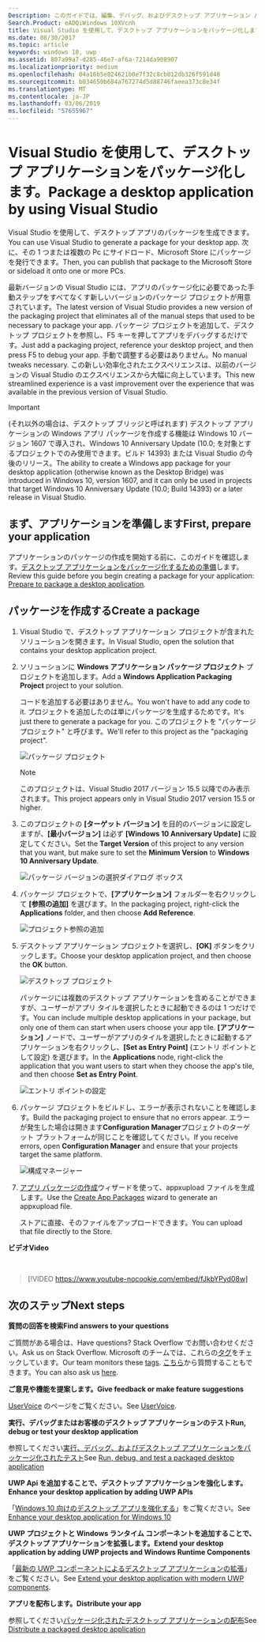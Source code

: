 ```yaml
---
Description: このガイドでは、編集、デバッグ、およびデスクトップ アプリケーション パッケージを Visual Studio ソリューションを構成する方法について説明します。
Search.Product: eADQiWindows 10XVcnh
title: Visual Studio を使用して、デスクトップ アプリケーションをパッケージ化します。
ms.date: 08/30/2017
ms.topic: article
keywords: windows 10, uwp
ms.assetid: 807a99a7-d285-46e7-af6a-7214da908907
ms.localizationpriority: medium
ms.openlocfilehash: 04a16b5e824621b0e7f32c8cb012db326f591d48
ms.sourcegitcommit: b034650b684a767274d5d88746faeea373c8e34f
ms.translationtype: MT
ms.contentlocale: ja-JP
ms.lasthandoff: 03/06/2019
ms.locfileid: "57655967"
---
```

# <a name="package-a-desktop-application-by-using-visual-studio"></a><span data-ttu-id="7219d-104">Visual Studio を使用して、デスクトップ アプリケーションをパッケージ化します。</span><span class="sxs-lookup"><span data-stu-id="7219d-104">Package a desktop application by using Visual Studio</span></span>

<span data-ttu-id="7219d-105">Visual Studio を使用して、デスクトップ アプリのパッケージを生成できます。</span><span class="sxs-lookup"><span data-stu-id="7219d-105">You can use Visual Studio to generate a package for your desktop app.</span></span> <span data-ttu-id="7219d-106">次に、その 1 つまたは複数の Pc にサイドロード、Microsoft Store にパッケージを発行できます。</span><span class="sxs-lookup"><span data-stu-id="7219d-106">Then, you can publish that package to the Microsoft Store or sideload it onto one or more PCs.</span></span>

<span data-ttu-id="7219d-107">最新バージョンの Visual Studio には、アプリのパッケージ化に必要であった手動ステップをすべてなくす新しいバージョンのパッケージ プロジェクトが用意されています。</span><span class="sxs-lookup"><span data-stu-id="7219d-107">The latest version of Visual Studio provides a new version of the packaging project that eliminates all of the manual steps that used to be necessary to package your app.</span></span> <span data-ttu-id="7219d-108">パッケージ プロジェクトを追加して、デスクトップ プロジェクトを参照し、F5 キーを押してアプリをデバッグするだけです。</span><span class="sxs-lookup"><span data-stu-id="7219d-108">Just add a packaging project, reference your desktop project, and then press F5 to debug your app.</span></span> <span data-ttu-id="7219d-109">手動で調整する必要はありません。</span><span class="sxs-lookup"><span data-stu-id="7219d-109">No manual tweaks necessary.</span></span> <span data-ttu-id="7219d-110">この新しい効率化されたエクスペリエンスは、以前のバージョンの Visual Studio のエクスペリエンスから大幅に向上しています。</span><span class="sxs-lookup"><span data-stu-id="7219d-110">This new streamlined experience is a vast improvement over the experience that was available in the previous version of Visual Studio.</span></span>

>[!IMPORTANT]
><span data-ttu-id="7219d-111">(それ以外の場合は、デスクトップ ブリッジと呼ばれます) デスクトップ アプリケーションの Windows アプリ パッケージを作成する機能は Windows 10 バージョン 1607 で導入され、Windows 10 Anniversary Update (10.0; を対象とするプロジェクトでのみ使用できます。ビルド 14393) または Visual Studio の今後のリリース。</span><span class="sxs-lookup"><span data-stu-id="7219d-111">The ability to create a Windows app package for your desktop application (otherwise known as the Desktop Bridge) was introduced in Windows 10, version 1607, and it can only be used in projects that target Windows 10 Anniversary Update (10.0; Build 14393) or a later release in Visual Studio.</span></span>

## <a name="first-prepare-your-application"></a><span data-ttu-id="7219d-112">まず、アプリケーションを準備します</span><span class="sxs-lookup"><span data-stu-id="7219d-112">First, prepare your application</span></span>

<span data-ttu-id="7219d-113">アプリケーションのパッケージの作成を開始する前に、このガイドを確認します。[デスクトップ アプリケーションをパッケージ化するための準備](desktop-to-uwp-prepare.md)します。</span><span class="sxs-lookup"><span data-stu-id="7219d-113">Review this guide before you begin creating a package for your application: [Prepare to package a desktop application](desktop-to-uwp-prepare.md).</span></span>

<a id="new-packaging-project"/>

## <a name="create-a-package"></a><span data-ttu-id="7219d-114">パッケージを作成する</span><span class="sxs-lookup"><span data-stu-id="7219d-114">Create a package</span></span>

1. <span data-ttu-id="7219d-115">Visual Studio で、デスクトップ アプリケーション プロジェクトが含まれたソリューションを開きます。</span><span class="sxs-lookup"><span data-stu-id="7219d-115">In Visual Studio, open the solution that contains your desktop application project.</span></span>

2. <span data-ttu-id="7219d-116">ソリューションに **Windows アプリケーション パッケージ プロジェクト** プロジェクトを追加します。</span><span class="sxs-lookup"><span data-stu-id="7219d-116">Add a **Windows Application Packaging Project** project to your solution.</span></span>

   <span data-ttu-id="7219d-117">コードを追加する必要はありません。</span><span class="sxs-lookup"><span data-stu-id="7219d-117">You won't have to add any code to it.</span></span> <span data-ttu-id="7219d-118">プロジェクトを追加したのは単にパッケージを生成するためです。</span><span class="sxs-lookup"><span data-stu-id="7219d-118">It's just there to generate a package for you.</span></span> <span data-ttu-id="7219d-119">このプロジェクトを "パッケージ プロジェクト" と呼びます。</span><span class="sxs-lookup"><span data-stu-id="7219d-119">We'll refer to this project as the "packaging project".</span></span>

   ![パッケージ プロジェクト](images/desktop-to-uwp/packaging-project.png)

   >[!NOTE]
   ><span data-ttu-id="7219d-121">このプロジェクトは、Visual Studio 2017 バージョン 15.5 以降でのみ表示されます。</span><span class="sxs-lookup"><span data-stu-id="7219d-121">This project appears only in Visual Studio 2017 version 15.5 or higher.</span></span>

3. <span data-ttu-id="7219d-122">このプロジェクトの **[ターゲット バージョン]** を目的のバージョンに設定しますが、**[最小バージョン]** は必ず **[Windows 10 Anniversary Update]** に設定してください。</span><span class="sxs-lookup"><span data-stu-id="7219d-122">Set the **Target Version** of this project to any version that you want, but make sure to set the **Minimum Version** to **Windows 10 Anniversary Update**.</span></span>

   ![パッケージ バージョンの選択ダイアログ ボックス](images/desktop-to-uwp/packaging-version.png)

4. <span data-ttu-id="7219d-124">パッケージ プロジェクトで、**[アプリケーション]** フォルダーを右クリックして **[参照の追加]** を選びます。</span><span class="sxs-lookup"><span data-stu-id="7219d-124">In the packaging project, right-click the **Applications** folder, and then choose **Add Reference**.</span></span>

   ![プロジェクト参照の追加](images/desktop-to-uwp/add-project-reference.png)

5. <span data-ttu-id="7219d-126">デスクトップ アプリケーション プロジェクトを選択し、**[OK]** ボタンをクリックします。</span><span class="sxs-lookup"><span data-stu-id="7219d-126">Choose your desktop application project, and then choose the **OK** button.</span></span>

   ![デスクトップ プロジェクト](images/desktop-to-uwp/reference-project.png)

   <span data-ttu-id="7219d-128">パッケージには複数のデスクトップ アプリケーションを含めることができますが、ユーザーがアプリ タイルを選択したときに起動できるのは 1 つだけです。</span><span class="sxs-lookup"><span data-stu-id="7219d-128">You can include multiple desktop applications in your package, but only one of them can start when users choose your app tile.</span></span> <span data-ttu-id="7219d-129">**[アプリケーション]** ノードで、ユーザーがアプリのタイルを選択したときに起動するアプリケーションを右クリックし、**[Set as Entry Point]** (エントリ ポイントとして設定) を選びます。</span><span class="sxs-lookup"><span data-stu-id="7219d-129">In the **Applications** node, right-click the application that you want users to start when they choose the app's tile, and then choose **Set as Entry Point**.</span></span>

   ![エントリ ポイントの設定](images/desktop-to-uwp/entry-point-set.png)

6. <span data-ttu-id="7219d-131">パッケージ プロジェクトをビルドし、エラーが表示されないことを確認します。</span><span class="sxs-lookup"><span data-stu-id="7219d-131">Build the packaging project to ensure that no errors appear.</span></span>  <span data-ttu-id="7219d-132">エラーが発生した場合は開きます**Configuration Manager**プロジェクトのターゲット プラットフォームが同じことを確認してください。</span><span class="sxs-lookup"><span data-stu-id="7219d-132">If you receive errors, open **Configuration Manager** and ensure that your projects target the same platform.</span></span>

   ![構成マネージャー](images/desktop-to-uwp/config-manager.png)

7. <span data-ttu-id="7219d-134">[アプリ パッケージの作成](../packaging/packaging-uwp-apps.md)ウィザードを使って、appxupload ファイルを生成します。</span><span class="sxs-lookup"><span data-stu-id="7219d-134">Use the [Create App Packages](../packaging/packaging-uwp-apps.md) wizard to generate an appxupload file.</span></span>

   <span data-ttu-id="7219d-135">ストアに直接、そのファイルをアップロードできます。</span><span class="sxs-lookup"><span data-stu-id="7219d-135">You can upload that file directly to the Store.</span></span>

<span data-ttu-id="7219d-136">**ビデオ**</span><span class="sxs-lookup"><span data-stu-id="7219d-136">**Video**</span></span>

&nbsp;
> [!VIDEO https://www.youtube-nocookie.com/embed/fJkbYPyd08w]

## <a name="next-steps"></a><span data-ttu-id="7219d-137">次のステップ</span><span class="sxs-lookup"><span data-stu-id="7219d-137">Next steps</span></span>

<span data-ttu-id="7219d-138">**質問の回答を検索**</span><span class="sxs-lookup"><span data-stu-id="7219d-138">**Find answers to your questions**</span></span>

<span data-ttu-id="7219d-139">ご質問がある場合は、</span><span class="sxs-lookup"><span data-stu-id="7219d-139">Have questions?</span></span> <span data-ttu-id="7219d-140">Stack Overflow でお問い合わせください。</span><span class="sxs-lookup"><span data-stu-id="7219d-140">Ask us on Stack Overflow.</span></span> <span data-ttu-id="7219d-141">Microsoft のチームでは、これらの[タグ](https://stackoverflow.com/questions/tagged/project-centennial+or+desktop-bridge)をチェックしています。</span><span class="sxs-lookup"><span data-stu-id="7219d-141">Our team monitors these [tags](https://stackoverflow.com/questions/tagged/project-centennial+or+desktop-bridge).</span></span> <span data-ttu-id="7219d-142">[こちら](https://social.msdn.microsoft.com/Forums/en-US/home?filter=alltypes&sort=relevancedesc&searchTerm=%5BDesktop%20Converter%5D)から質問することもできます。</span><span class="sxs-lookup"><span data-stu-id="7219d-142">You can also ask us [here](https://social.msdn.microsoft.com/Forums/en-US/home?filter=alltypes&sort=relevancedesc&searchTerm=%5BDesktop%20Converter%5D).</span></span>

<span data-ttu-id="7219d-143">**ご意見や機能を提案します。**</span><span class="sxs-lookup"><span data-stu-id="7219d-143">**Give feedback or make feature suggestions**</span></span>

<span data-ttu-id="7219d-144">[UserVoice](https://wpdev.uservoice.com/forums/110705-universal-windows-platform/category/161895-desktop-bridge-centennial) のページをご覧ください。</span><span class="sxs-lookup"><span data-stu-id="7219d-144">See [UserVoice](https://wpdev.uservoice.com/forums/110705-universal-windows-platform/category/161895-desktop-bridge-centennial).</span></span>

<span data-ttu-id="7219d-145">**実行、デバッグまたはお客様のデスクトップ アプリケーションのテスト**</span><span class="sxs-lookup"><span data-stu-id="7219d-145">**Run, debug or test your desktop application**</span></span>

<span data-ttu-id="7219d-146">参照してください[実行、デバッグ、およびデスクトップ アプリケーションをパッケージ化されたテスト](desktop-to-uwp-debug.md)</span><span class="sxs-lookup"><span data-stu-id="7219d-146">See [Run, debug, and test a packaged desktop application](desktop-to-uwp-debug.md)</span></span>

<span data-ttu-id="7219d-147">**UWP Api を追加することで、デスクトップ アプリケーションを強化します。**</span><span class="sxs-lookup"><span data-stu-id="7219d-147">**Enhance your desktop application by adding UWP APIs**</span></span>

<span data-ttu-id="7219d-148">「[Windows 10 向けのデスクトップ アプリを強化する](desktop-to-uwp-enhance.md)」をご覧ください。</span><span class="sxs-lookup"><span data-stu-id="7219d-148">See [Enhance your desktop application for Windows 10](desktop-to-uwp-enhance.md)</span></span>

<span data-ttu-id="7219d-149">**UWP プロジェクトと Windows ランタイム コンポーネントを追加することで、デスクトップ アプリケーションを拡張します。**</span><span class="sxs-lookup"><span data-stu-id="7219d-149">**Extend your desktop application by adding UWP projects and Windows Runtime Components**</span></span>

<span data-ttu-id="7219d-150">「[最新の UWP コンポーネントによるデスクトップ アプリケーションの拡張](desktop-to-uwp-extend.md)」をご覧ください。</span><span class="sxs-lookup"><span data-stu-id="7219d-150">See [Extend your desktop application with modern UWP components](desktop-to-uwp-extend.md).</span></span>

<span data-ttu-id="7219d-151">**アプリを配布します。**</span><span class="sxs-lookup"><span data-stu-id="7219d-151">**Distribute your app**</span></span>

<span data-ttu-id="7219d-152">参照してください[パッケージ化されたデスクトップ アプリケーションの配布](desktop-to-uwp-distribute.md)</span><span class="sxs-lookup"><span data-stu-id="7219d-152">See [Distribute a packaged desktop application](desktop-to-uwp-distribute.md)</span></span>
